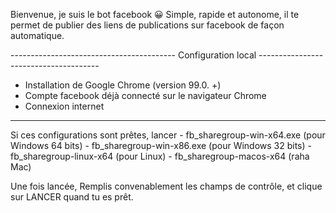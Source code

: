 Bienvenue, je suis le bot facebook 😀
Simple, rapide et autonome, il te permet de publier des liens de publications sur facebook de façon automatique.

----------------------------------------- Configuration local --------------------------------------

- Installation de Google Chrome (version 99.0. +)
- Compte facebook déjà connecté sur le navigateur Chrome
- Connexion internet
----------------------------------------- -------------------- --------------------------------------

Si ces configurations sont prêtes, lancer 
    - fb_sharegroup-win-x64.exe (pour Windows 64 bits)
    - fb_sharegroup-win-x86.exe (pour Windows 32 bits)
    - fb_sharegroup-linux-x64 (pour Linux)
    - fb_sharegroup-macos-x64 (raha Mac)

Une fois lancée, Remplis convenablement les champs de contrôle, et clique sur LANCER quand tu es prêt.
